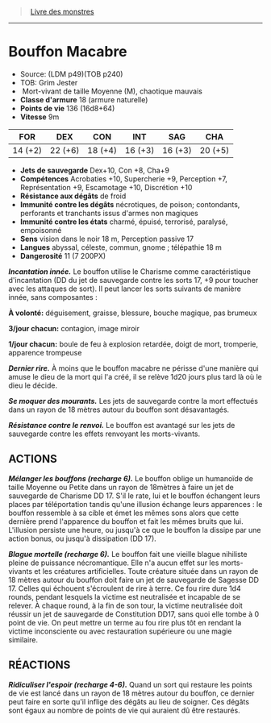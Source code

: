 ﻿> [Livre des monstres](tome_of_beasts_old.md)

---

# Bouffon Macabre

- Source: (LDM p49)(TOB p240)
- TOB: Grim Jester
-  Mort-vivant de taille Moyenne (M), chaotique mauvais
- **Classe d'armure** 18 (armure naturelle)
- **Points de vie** 136 (16d8+64)
- **Vitesse** 9m

|FOR|DEX|CON|INT|SAG|CHA|
|---|---|---|---|---|---|
|14 (+2)|22 (+6)|18 (+4)|16 (+3)|16 (+3)|20 (+5)|

- **Jets de sauvegarde** Dex+10, Con +8, Cha+9
- **Compétences** Acrobaties +10, Supercherie +9, Perception +7, Représentation +9, Escamotage +10, Discrétion +10
- **Résistance aux dégâts** de froid
- **Immunité contre les dégâts** nécrotiques, de poison; contondants, perforants et tranchants issus d'armes non magiques
- **Immunité contre les états** charmé, épuisé, terrorisé, paralysé, empoisonné
- **Sens** vision dans le noir 18 m, Perception passive 17
- **Langues** abyssal, céleste, commun, gnome ; télépathie 18 m
- **Dangerosité** 11 (7 200PX)

**_Incantation innée._** Le bouffon utilise le Charisme comme caractéristique d'incantation (DD du jet de sauvegarde contre les sorts 17, +9 pour toucher avec les attaques de sort). Il peut lancer les sorts suivants de manière innée, sans composantes :

**À volonté:** déguisement, graisse, blessure, bouche magique, pas brumeux

**3/jour chacun:** contagion, image miroir

**1/jour chacun:** boule de feu à explosion retardée, doigt de mort, tromperie, apparence trompeuse

**_Dernier rire._** À moins que le bouffon macabre ne périsse d'une manière qui amuse le dieu de la mort qui l'a créé, il se relève 1d20 jours plus tard là où le dieu le décide.

**_Se moquer des mourants._** Les jets de sauvegarde contre la mort effectués dans un rayon de 18 mètres autour du bouffon sont désavantagés.

**_Résistance contre le renvoi._** Le bouffon est avantagé sur les jets de sauvegarde contre les effets renvoyant les morts-vivants.

## ACTIONS

**_Mélanger les bouffons (recharge 6)._** Le bouffon oblige un humanoïde de taille Moyenne ou Petite dans un rayon de 18mètres à faire un jet de sauvegarde de Charisme DD 17. S'il le rate, lui et le bouffon échangent leurs places par téléportation tandis qu'une illusion échange leurs apparences : le bouffon ressemble à sa cible et émet les mêmes sons alors que cette dernière prend l'apparence du bouffon et fait les mêmes bruits que lui. L'illusion persiste une heure, ou jusqu'à ce que le bouffon la dissipe par une action bonus, ou jusqu'à dissipation (DD 17).

**_Blague mortelle (recharge 6)._** Le bouffon fait une vieille blague nihiliste pleine de puissance nécromantique. Elle n'a aucun effet sur les morts-vivants et les créatures artificielles. Toute créature située dans un rayon de 18 mètres autour du bouffon doit faire un jet de sauvegarde de Sagesse DD 17. Celles qui échouent s'écroulent de rire à terre. Ce fou rire dure 1d4 rounds, pendant lesquels la victime est neutralisée et incapable de se relever. À chaque round, à la fin de son tour, la victime neutralisée doit réussir un jet de sauvegarde de Constitution DD17, sans quoi elle tombe à 0 point de vie. On peut mettre un terme au fou rire plus tôt en rendant la victime inconsciente ou avec restauration supérieure ou une magie similaire.

## RÉACTIONS

**_Ridiculiser l'espoir (recharge 4-6)._** Quand un sort qui restaure les points de vie est lancé dans un rayon de 18 mètres autour du bouffon, ce dernier peut faire en sorte qu'il inflige des dégâts au lieu de soigner. Ces dégâts sont égaux au nombre de points de vie qui auraient dû être restaurés.

